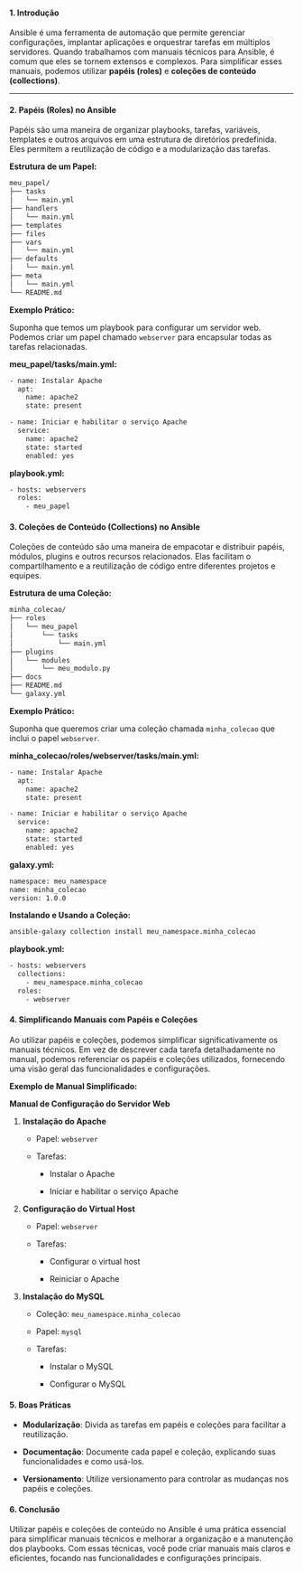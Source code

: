
#### 1. Introdução

Ansible é uma ferramenta de automação que permite gerenciar configurações, implantar aplicações e orquestrar tarefas em múltiplos servidores. Quando trabalhamos com manuais técnicos para Ansible, é comum que eles se tornem extensos e complexos. Para simplificar esses manuais, podemos utilizar **papéis (roles)** e **coleções de conteúdo (collections)**.
___

#### 2. Papéis (Roles) no Ansible

Papéis são uma maneira de organizar playbooks, tarefas, variáveis, templates e outros arquivos em uma estrutura de diretórios predefinida. Eles permitem a reutilização de código e a modularização das tarefas.

**Estrutura de um Papel:**

```sh
meu_papel/
├── tasks
│   └── main.yml
├── handlers
│   └── main.yml
├── templates
├── files
├── vars
│   └── main.yml
├── defaults
│   └── main.yml
├── meta
│   └── main.yml
└── README.md
```

**Exemplo Prático:**

Suponha que temos um playbook para configurar um servidor web. Podemos criar um papel chamado `webserver` para encapsular todas as tarefas relacionadas.

**meu_papel/tasks/main.yml:**

```sh
- name: Instalar Apache
  apt:
    name: apache2
    state: present

- name: Iniciar e habilitar o serviço Apache
  service:
    name: apache2
    state: started
    enabled: yes
```

**playbook.yml:**

```sh
- hosts: webservers
  roles:
    - meu_papel
```

#### 3. Coleções de Conteúdo (Collections) no Ansible

Coleções de conteúdo são uma maneira de empacotar e distribuir papéis, módulos, plugins e outros recursos relacionados. Elas facilitam o compartilhamento e a reutilização de código entre diferentes projetos e equipes.

**Estrutura de uma Coleção:**

```sh
minha_colecao/
├── roles
│   └── meu_papel
│       └── tasks
│           └── main.yml
├── plugins
│   └── modules
│       └── meu_modulo.py
├── docs
├── README.md
└── galaxy.yml
```

**Exemplo Prático:**

Suponha que queremos criar uma coleção chamada `minha_colecao` que inclui o papel `webserver`.

**minha_colecao/roles/webserver/tasks/main.yml:**

```sh
- name: Instalar Apache
  apt:
    name: apache2
    state: present

- name: Iniciar e habilitar o serviço Apache
  service:
    name: apache2
    state: started
    enabled: yes
```

**galaxy.yml:**

```sh
namespace: meu_namespace
name: minha_colecao
version: 1.0.0
```

**Instalando e Usando a Coleção:**

```sh
ansible-galaxy collection install meu_namespace.minha_colecao
```

**playbook.yml:**

```sh
- hosts: webservers
  collections:
    - meu_namespace.minha_colecao
  roles:
    - webserver
```

#### 4. Simplificando Manuais com Papéis e Coleções

Ao utilizar papéis e coleções, podemos simplificar significativamente os manuais técnicos. Em vez de descrever cada tarefa detalhadamente no manual, podemos referenciar os papéis e coleções utilizados, fornecendo uma visão geral das funcionalidades e configurações.

**Exemplo de Manual Simplificado:**

**Manual de Configuração do Servidor Web**

1. **Instalação do Apache**
    
    - Papel: `webserver`
        
    - Tarefas:
        
        - Instalar o Apache
            
        - Iniciar e habilitar o serviço Apache
            
2. **Configuração do Virtual Host**
    
    - Papel: `webserver`
        
    - Tarefas:
        
        - Configurar o virtual host
            
        - Reiniciar o Apache
            
3. **Instalação do MySQL**
    
    - Coleção: `meu_namespace.minha_colecao`
        
    - Papel: `mysql`
        
    - Tarefas:
        
        - Instalar o MySQL
            
        - Configurar o MySQL
            

#### 5. Boas Práticas

- **Modularização**: Divida as tarefas em papéis e coleções para facilitar a reutilização.
    
- **Documentação**: Documente cada papel e coleção, explicando suas funcionalidades e como usá-los.
    
- **Versionamento**: Utilize versionamento para controlar as mudanças nos papéis e coleções.
    

#### 6. Conclusão

Utilizar papéis e coleções de conteúdo no Ansible é uma prática essencial para simplificar manuais técnicos e melhorar a organização e a manutenção dos playbooks. Com essas técnicas, você pode criar manuais mais claros e eficientes, focando nas funcionalidades e configurações principais.